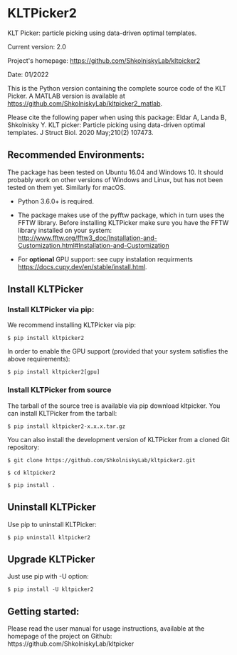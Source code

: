 <h1>KLTPicker2</h1>

KLT Picker: particle picking using data-driven optimal templates.

Current version: 2.0

Project's homepage: https://github.com/ShkolniskyLab/kltpicker2

Date: 01/2022

This is the Python version containing the complete source code of the KLT Picker. A MATLAB version is available at https://github.com/ShkolniskyLab/kltpicker2_matlab.

Please cite the following paper when using this package: 
Eldar A, Landa B, Shkolnisky Y. KLT picker: Particle picking using data-driven optimal templates. J Struct Biol. 2020 May;210(2) 107473.

<h2>Recommended Environments:</h2>
The package has been tested on Ubuntu 16.04 and Windows 10. It should probably work on other versions of Windows and Linux, but has not been tested on them yet. Similarly for macOS.

* Python 3.6.0+ is required.

* The package makes use of the pyfftw package, which in turn uses the FFTW library. Before installing KLTPicker make sure you have the FFTW library installed on your system: http://www.fftw.org/fftw3_doc/Installation-and-Customization.html#Installation-and-Customization

* For **optional** GPU support: see cupy instalation requirments https://docs.cupy.dev/en/stable/install.html.

<h2>Install KLTPicker</h2>
<h3>Install KLTPicker via pip:</h3>
We recommend installing KLTPicker via pip:


    $ pip install kltpicker2

In order to enable the GPU support (provided that your system satisfies the above requirements):


    $ pip install kltpicker2[gpu]

<h3>Install KLTPicker from source</h3>
The tarball of the source tree is available via pip download kltpicker. You can install KLTPicker from the tarball:


    $ pip install kltpicker2-x.x.x.tar.gz


You can also install the development version of KLTPicker from a cloned Git repository:


    $ git clone https://github.com/ShkolniskyLab/kltpicker2.git

    $ cd kltpicker2

    $ pip install .

<h2>Uninstall KLTPicker</h2>
Use pip to uninstall KLTPicker:


    $ pip uninstall kltpicker2

<h2>Upgrade KLTPicker</h2>
Just use pip with -U option:


    $ pip install -U kltpicker2

<h2>Getting started:</h2>
Please read the user manual for usage instructions, available at the homepage of the project on Github: https://github.com/ShkolniskyLab/kltpicker
